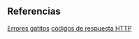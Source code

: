 
## Referencias

[Errores gatitos](https://http.cat/)
[códigos de respuesta HTTP](https://developer.mozilla.org/es/docs/Web/HTTP/Reference/Status)
